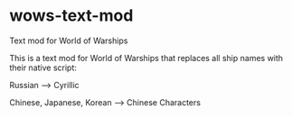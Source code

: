 # wows-text-mod
Text mod for World of Warships

This is a text mod for World of Warships that replaces all ship names with their native script:

Russian --> Cyrillic

Chinese, Japanese, Korean --> Chinese Characters

